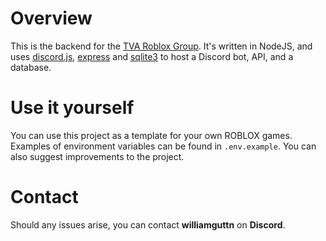 # Overview
This is the backend for the [TVA Roblox Group](https://www.roblox.com/communities/11761375/TVA-The-Vietnamese-Army#!/about). It's written in NodeJS, and uses [discord.js](https://github.com/discordjs/discord.js), [express](https://github.com/expressjs/express) and [sqlite3](https://github.com/TryGhost/node-sqlite3) to host a Discord bot, API, and a database.

# Use it yourself
You can use this project as a template for your own ROBLOX games. Examples of environment variables can be found in ```.env.example```. You can also suggest improvements to the project.

# Contact
Should any issues arise, you can contact **williamguttn** on **Discord**.